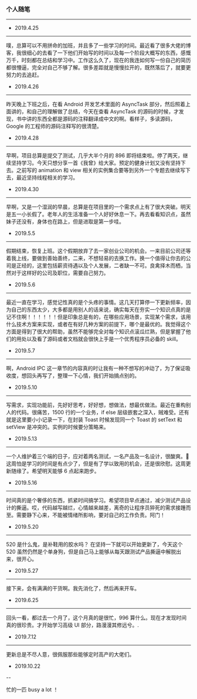 ### 个人随笔

---

- 2019.4.25

---

噗，总算可以不用拼命的加班，并且多了一些学习的时间。最近看了很多大佬的博客，我很细心的去看了一下他们开始写的时间以及每一个阶段大概写的东西，感慨万千，时刻都在总结和学习中。工作这么久了，现在的我连如何写一份自己的简历都很懵逼，完全对自己不够了解。很多差距就是慢慢拉开的，既然落后了，就要更努力的去追赶。

- 2019.4.26

---

昨天晚上下班之后，在看 Android 开发艺术里面的 AsyncTask 部分，然后照着上面讲的，和自己的理解做了总结，今天在查看 AsyncTask 的源码的时候，才发现，书中讲的东西全都是源码的注释翻译成中文的啊。看样子，多读源码，Google 的工程师的源码注释写的很清楚。

- 2019.4.28

---

早啊，项目总算是提交了测试，几乎大半个月的 896 即将结束啦。停了两天，继续坚持学习。今天只想分享一首《我曾》给大家。预定的健身计划又没有坚持下去。之前写的 animation 和 view 相关的实例集合要等到另外一个专题去继续写下去，最近坚持线程相关的学习。

- 2019.4.30

---

早啊，又是一个湿润的早晨，总算是在项目里的一个需求点上有了很大突破。明天是五一小长假了。老年人的生活准备一个人好好休息一下。再去看看知识点，虽然妹子还没有，身体也在路上，但是进取是第一步哇。

- 2019.5.5

---

假期结束，恢复上班。这个假期放弃了去一家创业公司的机会。一来目前公司还等着我上线，要做到善始善终，二来，不想轻易的去换工作。换一个值得让你去的公司是正经的，这里包括薪资待遇以及个人发展，二者缺一不可。良禽择木而栖，当然对于这样好的公司及职位，需要自己努力。

- 2019.5.6

---

最近一直在学习，感觉记性真的是个头疼的事情。这几天打算停一下更新频率，因为自己的东西太少，大多都是用别人的话来说，确实每天在夯实一个知识点真的是记不住啊！！！！！！但是印象总是有的，在哪些应用场景，实现某个需求，该用什么技术方案来实现，或者在有好几种方案的前提下，哪个是最优的。我觉得这个方面是得到了很大的帮助，虽然不能够完全对每个知识点滚瓜烂熟，但是掌握了他们的用处以及看了源码或者文档就会很快上手是一个优秀程序员必备的 skill。

- 2019.5.7

---

啊，Android IPC 这一章节的内容真的时让我有一种不想写的冲动了，为了保证吸收度，想回头再写了，整理一下心情，我们开始搞点别的。

- 2019.5.10

---

写需求，实现功能前，先好好思考，好好想，想做法，想最优做法。最近在重构别人的代码。很痛苦，1500 行的一个业务，if else 层级嵌套之深入，贼难受。还有就是这里要小小记录一下，在封装 Toast 时候发现同一个 Toast 的 setText 和 setView 是冲突的。实例的时候要分策略来。

- 2019.5.13

---

一个人维护着三个端的日子，应对着两名测试，一名产品及一名设计，很酸爽。 这周怕是学习的时间是有点少了，但是有了学以致用的机会，还是很欣慰。这周更新随缘了。希望明天能够 6 点起来跑步。

- 2019.5.16

---

时间真的是个奢侈的东西，抓紧时间搞学习。希望项目早点通过，减少测试产品设计的撕逼。哎，代码越写越烂，心情越来越差，离奇的让程序员猝死的需求接踵而至。需要静下心来，不能被情绪所影响，要对自己的工作负责。阿门！

- 2019.5.20

---

520 是什么鬼，是补鞋用的胶水吗？ 在坚持一下就可以开始更新了，今天这个 520 虽然仍然是个单身狗，但是自己马上能够从每天跟测试产品撕逼中解脱出来，很开心。

- 2019.5.27

---

接下来，会有满满的干货啊。我先消化了，然后再来开车。

- 2019.6.25

---

回头一看，都过去一个月了，这个月真的是很忙，996 算什么。现在才发现时间真的很珍贵。才开始学习高级 UI 部分，路漫漫其修远兮。.


- 2019.7.12

---

更新总是不尽人意，很佩服那些能够定时高产的大佬们。


- 2019.10.22

-- 

忙的一匹   busy a lot ！